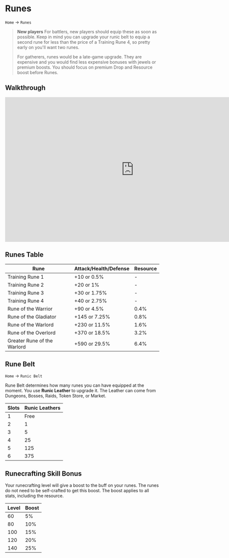 # Runes

`Home` &rarr; `Runes`

> **New players** For battlers, new players should equip these as soon as possible. Keep in mind you can upgrade your runic belt to equip a second rune for less than the price of a Training Rune 4, so pretty early on you'll want two runes.
>
> For gatherers, runes would be a late-game upgrade. They are expensive and you would find less expensive bonuses with jewels or premium boosts. You should focus on premium Drop and Resource boost before Runes.

## Walkthrough

<iframe width="840" height="472" src="https://www.youtube.com/embed/jMCqKWdrOoI" title="YouTube video player" frameborder="0" allow="accelerometer; autoplay; clipboard-write; encrypted-media; gyroscope; picture-in-picture" allowfullscreen></iframe>

## Runes Table

| Rune | Attack/Health/Defense | Resource |
| ---- | --------------------- | -------------- |
| Training Rune 1 | +10 or 0.5% | -
| Training Rune 2 | +20 or 1% | -
| Training Rune 3 | +30 or 1.75% | -
| Training Rune 4 | +40 or 2.75% | -
| Rune of the Warrior | +90 or 4.5% | 0.4%
| Rune of the Gladiator | +145 or 7.25% | 0.8%
| Rune of the Warlord | +230 or 11.5% | 1.6%
| Rune of the Overlord | +370 or 18.5% | 3.2%
| Greater Rune of the Warlord | +590 or 29.5% | 6.4%

## Rune Belt

`Home` &rarr; `Runic Belt`

Rune Belt determines how many runes you can have equipped at the moment. You use **Runic Leather** to upgrade it. The Leather can come from Dungeons, Bosses, Raids, Token Store, or Market.

| Slots | Runic Leathers
| ---- | ------
| 1 | Free
| 2 | 1
| 3 | 5
| 4 | 25
| 5 | 125
| 6 | 375


## Runecrafting Skill Bonus

Your runecrafting level will give a boost to the buff on your runes. The runes do not need to be self-crafted to get this boost. The boost applies to all stats, including the resource.

| Level | Boost
| ---- | ------
| 60 | 5%
| 80 | 10%
| 100 | 15%
| 120 | 20%
| 140 | 25%

<!-- ## Related -->

<!-- Crafting > [Runecrafting](crafting/runecrafting.md) -->